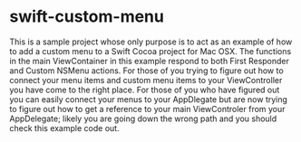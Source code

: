 # swift-custom-menu

This is a sample project whose only purpose is to act as an example of how to add a custom menu to a Swift Cocoa project for Mac OSX. The functions in the main ViewContainer in this example respond to both First Responder and Custom NSMenu actions. For those of you trying to figure out how to connect your menu items and custom menu items to your ViewController you have come to the right place. For those of you who have figured out you can easily connect your menus to your AppDlegate but are now trying to figure out how to get a reference to your main ViewControler from your AppDelegate; likely you are going down the wrong path and you should check this example code out.

